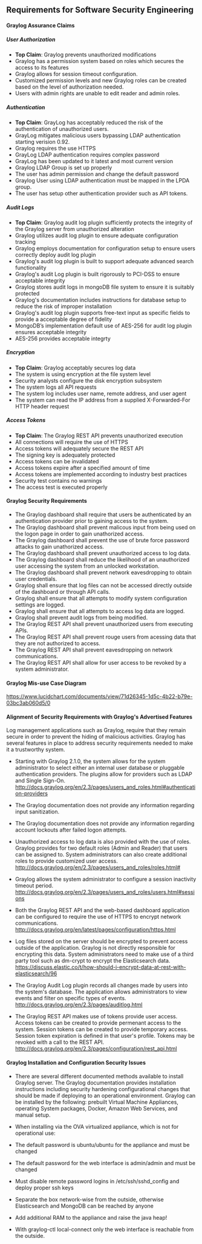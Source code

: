 ## Requirements for Software Security Engineering

#### Graylog Assurance Claims

##### User Authorization
* **Top Claim**: Graylog prevents unauthorized modifications
* Graylog has a permission system based on roles which secures the access to its features
* Graylog allows for session timeout configuration.
* Customized permission levels and new Graylog roles can be created based on the level of authorization needed.
* Users with admin rights are unable to edit reader and admin roles.

##### Authentication
* **Top Claim**: GrayLog has acceptably reduced the risk of the authentication of unauthorized users.
* GrayLog mitigates malicious users bypassing LDAP authentication starting verision 0.92.
* Graylog requires the use HTTPS 
* GrayLog LDAP authentication requires complex password 
* GrayLog has been updated to it latest and most current version 
* Graylog LDAP Group is set up properly
* The user has admin permission and change the default password  
* Graylog User using LDAP authentication must be mapped in the LPDA group. 
* The user has setup other authentication provider such as API tokens.

##### Audit Logs
* **Top Claim**: Graylog audit log plugin sufficiently protects the integrity of the Graylog server from unauthorized alteration  
* Graylog utilizes audit log plugin to ensure adequate configuration tracking
* Graylog employs  documentation for  configuration setup to ensure users correctly deploy audit log plugin 
* Graylog's audit log plugin is built to support adequate advanced search functionality
* Graylog's audit Log plugin is built rigorously to PCI-DSS to ensure acceptable integrity 
* Graylog stores audit logs in mongoDB file system to ensure it is suitably protected 
* Graylog's documentation includes instructions for database setup to reduce the risk of improper installation 
* Graylog's audit log plugin supports free-text input as specific fields to provide a acceptable degree of fidelity
* MongoDB’s implementation default use of AES-256 for audit log plugin ensures acceptable integrity 
* AES-256 provides acceptable integrty

##### Encryption
* **Top Claim**: Graylog acceptably secures log data
* The system is using encryption at the file system level
* Security analysts configure the disk encryption subsystem
* The system logs all API requests
* The system log includes user name, remote address, and user agent
* The system can read the IP address from a supplied X-Forwarded-For HTTP header request

##### Access Tokens
* **Top Claim**: The Graylog REST API prevents unauthorized execution 
* All connections will require the use of HTTPS
* Access tokens will adequately secure the REST API 
* The signing key is adequately protected
* Access tokens can be invalidated
* Access tokens expire after a specified amount of time
* Access tokens are implemented according to industry best practices
* Security test contains no warnings
* The access test is executed properly


#### Graylog Security Requirements

* The Graylog dashboard shall require that users be authenticated by an authentication provider prior to gaining access to the system.
* The Graylog dashboard shall prevent malicous input from being used on the logon page in order to gain unathorized access.
* The Graylog dashboard shall prevent the use of brute force password attacks to gain unathorized access.
* The Graylog dashboard shall prevent unauthorized access to log data.
* The Graylog dashboard shall reduce the likelihood of an unauthorized user accessing the system from an unlocked workstation.
* The Graylog dashboard shall prevent network eavesdropping to obtain user credentials.
* Graylog shall ensure that log files can not be accessed directly outside of the dashboard or through API calls. 
* Graylog shall ensure that all attempts to modify system configuration settings are logged.
* Graylog shall ensure that all attempts to access log data are logged.
* Graylog shall prevent audit logs from being modified.
* The Graylog REST API shall prevent unauthorized users from executing APIs.
* The Graylog REST API shall prevent rouge users from acessing data that they are not authorized to access.
* The Graylog REST API shall prevent eavesdropping on network communications.
* The Graylog REST API shall allow for user access to be revoked by a system administrator.


#### Graylog Mis-use Case Diagram

https://www.lucidchart.com/documents/view/71d26345-1d5c-4b22-b79e-03bc3ab060d5/0
  
  
#### Alignment of Security Requirements with Graylog's Advertised Features

Log management applications such as Graylog, require that they remain secure in order to prevent the hiding of malicious activities.  Graylog has several features in place to address security requirements needed to make it a trustworthy system.

* Starting with Graylog 2.1.0, the system allows for the system administrator to select either an internal user database or pluggable authentication providers.  The plugins allow for providers such as LDAP and Single Sign-On.  http://docs.graylog.org/en/2.3/pages/users_and_roles.html#authentication-providers

* The Graylog documentation does not provide any information regarding input sanitization.

* The Graylog documentation does not provide any information regarding account lockouts after failed logon attempts.  

* Unauthorized access to log data is also provided with the use of roles.  Graylog provides for two default roles (Admin and Reader) that users can be assigned to.  System administrators can also create additional roles to provide customized user access. http://docs.graylog.org/en/2.3/pages/users_and_roles/roles.html# 

* Graylog allows the system administrator to configure a session inactivity timeout period.  http://docs.graylog.org/en/2.3/pages/users_and_roles/users.html#sessions

* Both the Graylog REST API and the web-based dashboard application can be configured to require the use of HTTPS to encrypt network communications.  http://docs.graylog.org/en/latest/pages/configuration/https.html

* Log files stored on the server should be encrypted to prevent access outside of the application.  Graylog is not directly responsible for encrypting this data.  System administrators need to make use of a third party tool such as dm-crypt to encrypt the Elasticsearch data.  https://discuss.elastic.co/t/how-should-i-encrypt-data-at-rest-with-elasticsearch/96

* The Graylog Audit Log plugin records all changes made by users into the system's database.  The application allows administrators to view events and filter on specific types of events. http://docs.graylog.org/en/2.3/pages/auditlog.html

* The Graylog REST API makes use of tokens provide user access.  Access tokens can be created to provide permenant access to the system.  Session tokens can be created to provide temporary access.  Session token expiration is defined in that user's profile.  Tokens may be revoked with a call to the REST API.  http://docs.graylog.org/en/2.3/pages/configuration/rest_api.html      


#### Graylog Installation and Configuration Security Issues  
* There are several different documented methods available to install Graylog server. The Graylog documentation provides installation instructions including security hardening configurational changes that should be made if deploying to an operational environment. Graylog can be installed by the following: prebuilt Virtual Machine Appliances, operating System packages, Docker, Amazon Web Services, and manual setup.  

* When installing via the OVA virtualized appliance, which is not for operational use:

* The default password is ubuntu/ubuntu for the appliance and must be changed

* The default password for the web interface is admin/admin and must be changed

* Must disable remote password logins in /etc/ssh/sshd_config and deploy proper ssh keys

* Separate the box network-wise from the outside, otherwise Elasticsearch and MongoDB can be reached by anyone

* Add additional RAM to the appliance and raise the java heap!

* With graylog-ctl local-connect only the web interface is reachable from the outside.

